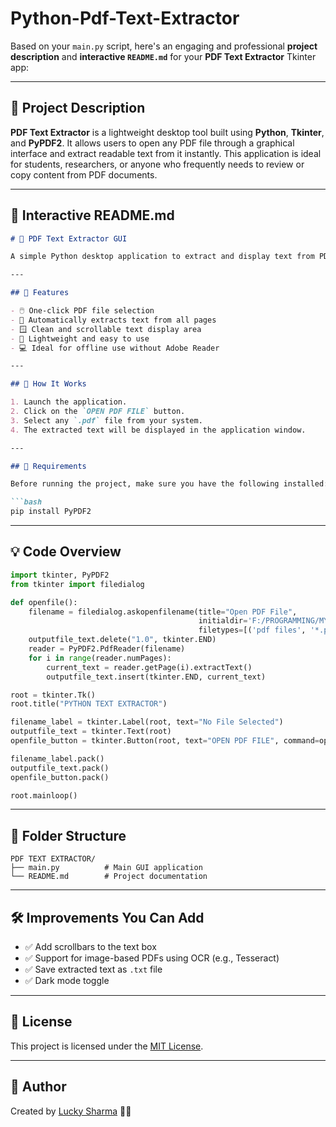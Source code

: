 # Python-Pdf-Text-Extractor

Based on your `main.py` script, here's an engaging and professional **project description** and **interactive `README.md`** for your **PDF Text Extractor** Tkinter app:

---

## 🔖 Project Description

**PDF Text Extractor** is a lightweight desktop tool built using **Python**, **Tkinter**, and **PyPDF2**. It allows users to open any PDF file through a graphical interface and extract readable text from it instantly. This application is ideal for students, researchers, or anyone who frequently needs to review or copy content from PDF documents.

---

## 📝 Interactive README.md

````markdown
# 📄 PDF Text Extractor GUI

A simple Python desktop application to extract and display text from PDF files using a graphical user interface built with **Tkinter** and **PyPDF2**.

---

## 🌟 Features

- 🖱️ One-click PDF file selection
- 📄 Automatically extracts text from all pages
- 🪟 Clean and scrollable text display area
- 🧰 Lightweight and easy to use
- 💻 Ideal for offline use without Adobe Reader

---

## 🎥 How It Works

1. Launch the application.
2. Click on the `OPEN PDF FILE` button.
3. Select any `.pdf` file from your system.
4. The extracted text will be displayed in the application window.

---

## 📌 Requirements

Before running the project, make sure you have the following installed:

```bash
pip install PyPDF2
````

---

## 💡 Code Overview

```python
import tkinter, PyPDF2
from tkinter import filedialog

def openfile():
    filename = filedialog.askopenfilename(title="Open PDF File",
                                          initialdir='F:/PROGRAMMING/MY PROJECTS/PDF TEXT EXTRACTOR',
                                          filetypes=[('pdf files', '*.pdf')])
    outputfile_text.delete("1.0", tkinter.END)
    reader = PyPDF2.PdfReader(filename)
    for i in range(reader.numPages):
        current_text = reader.getPage(i).extractText()
        outputfile_text.insert(tkinter.END, current_text)

root = tkinter.Tk()
root.title("PYTHON TEXT EXTRACTOR")

filename_label = tkinter.Label(root, text="No File Selected")
outputfile_text = tkinter.Text(root)
openfile_button = tkinter.Button(root, text="OPEN PDF FILE", command=openfile)

filename_label.pack()
outputfile_text.pack()
openfile_button.pack()

root.mainloop()
```

---

## 📁 Folder Structure

```
PDF TEXT EXTRACTOR/
├── main.py          # Main GUI application
└── README.md        # Project documentation
```

---

## 🛠️ Improvements You Can Add

* ✅ Add scrollbars to the text box
* ✅ Support for image-based PDFs using OCR (e.g., Tesseract)
* ✅ Save extracted text as `.txt` file
* ✅ Dark mode toggle

---

## 📃 License

This project is licensed under the [MIT License](https://opensource.org/licenses/MIT).

---

## 🙌 Author

Created by [Lucky Sharma](https://github.com/itsluckysharma01) 🧑‍💻

```


